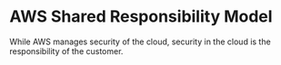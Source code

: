 # AWS Shared Responsibility Model

While AWS manages security of the cloud, security in the cloud is the responsibility of the customer.

